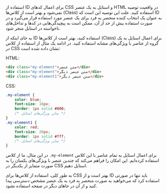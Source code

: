 استفاده از ID برای اعمال کدهای CSS و استایل به یک عنصر HTML در واقعیت توصیه نمی‌شود و بهتر است از کلاس‌ها (Class) استفاده کنید. علت این توصیه این است که ID به عنوان یک انتخاب کننده منحصر به فرد برای یک عنصر مورد استفاده قرار می‌گیرد و در صورت استفاده بیش از حد از آن، ممکن است به پیچیدگی‌هایی در کدها و تداخل‌های ناخواسته در استایل منجر شود.

به جای اینکه از ID استفاده کنید، بهتر است از کلاس‌ها (Class) برای اعمال استایل به یک گروه از عناصر با ویژگی‌های مشابه استفاده کنید. در ادامه یک مثال از استفاده از کلاس در CSS نشان داده شده است:

HTML:
```html
<div class="my-element">متن عنصر</div>
<div class="my-element">متن عنصر دیگر</div>
<div class="my-element1">متن عنصر دیگر</div>
```

CSS:
```css
.my-element {
    color: blue;
    font-size: 16px;
    border: 1px solid #000;
    /* سایر ویژگی‌های استایل */
}
.my-element1 {
    color: red;
    font-size: 26px;
    border: 1px solid #fff;
    /* سایر ویژگی‌های استایل */
}
```

در این مثال، ما از کلاس `.my-element` برای اعمال استایل به تمام عناصر با این کلاس استفاده کرده‌ایم. این امکان را فراهم می‌کند که چندین عنصر با ویژگی‌های یکسان را به صورت متمایز از یکدیگر در CSS استایل دهیم.

به طور کلی، استفاده از کلاس‌ها برای CSS بهتر است و از ID باید تنها در صورتی استفاده کرد که می‌خواهید به صورت منحصر به فرد به یک عنصر مشخص دسترسی پیدا کنید و از آن در جاهای دیگر در صفحه استفاده نشود.
